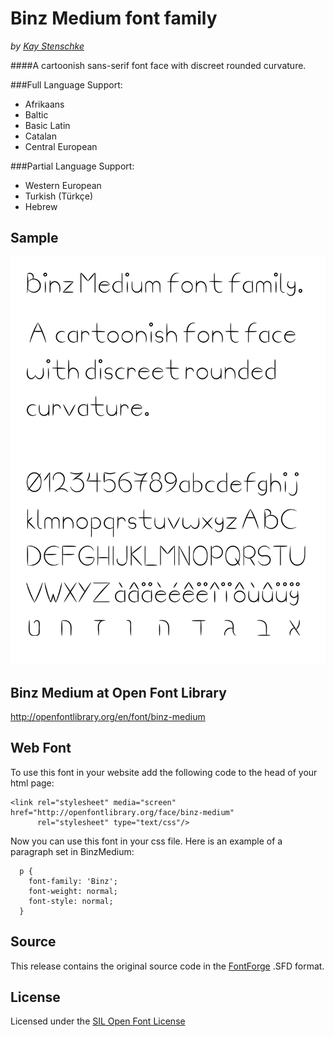 Binz Medium font family
=======================
_by [Kay Stenschke](http://www.stenschke.com)_

####A cartoonish sans-serif font face with discreet rounded curvature.

###Full Language Support:

- Afrikaans
- Baltic
- Basic Latin
- Catalan
- Central European

###Partial Language Support:

- Western European
- Turkish (Türkçe)
- Hebrew

Sample
------
![Binz Medium](https://github.com/kstenschke/font-binz-medium/blob/master/binz-sample-text.jpg?raw=true)


Binz Medium at Open Font Library
--------------------------------
http://openfontlibrary.org/en/font/binz-medium


Web Font
--------
To use this font in your website add the following code to the head of your html page:

    <link rel="stylesheet" media="screen" href="http://openfontlibrary.org/face/binz-medium" 
          rel="stylesheet" type="text/css"/>

Now you can use this font in your css file. Here is an example of a paragraph set in BinzMedium:

      p { 
        font-family: 'Binz'; 
        font-weight: normal; 
        font-style: normal; 
      }


Source
------
This release contains the original source code in the [FontForge](http://fontforge.org/ "FontForge") .SFD format.


License
-------
Licensed under the [SIL Open Font License](http://scripts.sil.org/cms/scripts/page.php?site_id=nrsi&id=OFL)

